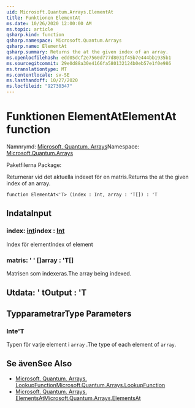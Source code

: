 ```yaml
---
uid: Microsoft.Quantum.Arrays.ElementAt
title: Funktionen ElementAt
ms.date: 10/26/2020 12:00:00 AM
ms.topic: article
qsharp.kind: function
qsharp.namespace: Microsoft.Quantum.Arrays
qsharp.name: ElementAt
qsharp.summary: Returns the at the given index of an array.
ms.openlocfilehash: edd05dcf2e7560d777d8031f45b7e444bb1935b1
ms.sourcegitcommit: 29e0d88a30e4166fa580132124b0eb57e1f0e986
ms.translationtype: MT
ms.contentlocale: sv-SE
ms.lasthandoff: 10/27/2020
ms.locfileid: "92730347"
---
```

# <a name="elementat-function"></a><span data-ttu-id="9900d-102">Funktionen ElementAt</span><span class="sxs-lookup"><span data-stu-id="9900d-102">ElementAt function</span></span>

<span data-ttu-id="9900d-103">Namnrymd: [Microsoft. Quantum. Arrays](xref:Microsoft.Quantum.Arrays)</span><span class="sxs-lookup"><span data-stu-id="9900d-103">Namespace: [Microsoft.Quantum.Arrays](xref:Microsoft.Quantum.Arrays)</span></span>

<span data-ttu-id="9900d-104">Paketfilerna [](https://nuget.org/packages/)</span><span class="sxs-lookup"><span data-stu-id="9900d-104">Package: [](https://nuget.org/packages/)</span></span>


<span data-ttu-id="9900d-105">Returnerar vid det aktuella indexet för en matris.</span><span class="sxs-lookup"><span data-stu-id="9900d-105">Returns the at the given index of an array.</span></span>

```qsharp
function ElementAt<'T> (index : Int, array : 'T[]) : 'T
```


## <a name="input"></a><span data-ttu-id="9900d-106">Indata</span><span class="sxs-lookup"><span data-stu-id="9900d-106">Input</span></span>

### <a name="index--int"></a><span data-ttu-id="9900d-107">index: [int](xref:microsoft.quantum.lang-ref.int)</span><span class="sxs-lookup"><span data-stu-id="9900d-107">index : [Int](xref:microsoft.quantum.lang-ref.int)</span></span>

<span data-ttu-id="9900d-108">Index för element</span><span class="sxs-lookup"><span data-stu-id="9900d-108">Index of element</span></span>


### <a name="array--t"></a><span data-ttu-id="9900d-109">matris: ' ' []</span><span class="sxs-lookup"><span data-stu-id="9900d-109">array : 'T[]</span></span>

<span data-ttu-id="9900d-110">Matrisen som indexeras.</span><span class="sxs-lookup"><span data-stu-id="9900d-110">The array being indexed.</span></span>



## <a name="output--t"></a><span data-ttu-id="9900d-111">Utdata: ' t</span><span class="sxs-lookup"><span data-stu-id="9900d-111">Output : 'T</span></span>



## <a name="type-parameters"></a><span data-ttu-id="9900d-112">Typparametrar</span><span class="sxs-lookup"><span data-stu-id="9900d-112">Type Parameters</span></span>

### <a name="t"></a><span data-ttu-id="9900d-113">Inte</span><span class="sxs-lookup"><span data-stu-id="9900d-113">'T</span></span>

<span data-ttu-id="9900d-114">Typen för varje element i `array` .</span><span class="sxs-lookup"><span data-stu-id="9900d-114">The type of each element of `array`.</span></span>

## <a name="see-also"></a><span data-ttu-id="9900d-115">Se även</span><span class="sxs-lookup"><span data-stu-id="9900d-115">See Also</span></span>

- [<span data-ttu-id="9900d-116">Microsoft. Quantum. Arrays. LookupFunction</span><span class="sxs-lookup"><span data-stu-id="9900d-116">Microsoft.Quantum.Arrays.LookupFunction</span></span>](xref:Microsoft.Quantum.Arrays.LookupFunction)
- [<span data-ttu-id="9900d-117">Microsoft. Quantum. Arrays. ElementsAt</span><span class="sxs-lookup"><span data-stu-id="9900d-117">Microsoft.Quantum.Arrays.ElementsAt</span></span>](xref:Microsoft.Quantum.Arrays.ElementsAt)